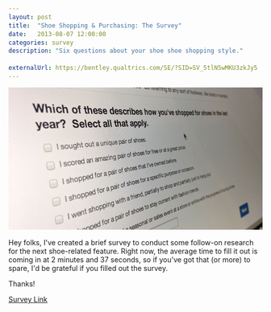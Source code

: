 ```yaml
---
layout: post
title:  "Shoe Shopping & Purchasing: The Survey"
date:   2013-08-07 12:00:00
categories: survey
description: "Six questions about your shoe shoe shopping style."

externalUrl: https://bentley.qualtrics.com/SE/?SID=SV_5tlN5wMKU3zkJy5
---
```


![Survey Screenshot](/img/assets/survey-screenshot.jpg)

Hey folks, I've created a brief survey to conduct some follow-on research for the next shoe-related feature.  Right now, the average time to fill it out is coming in at 2 minutes and 37 seconds, so if you've got that (or more) to spare, I'd be grateful if you filled out the survey.

Thanks!

[Survey Link](https://bentley.qualtrics.com/SE/?SID=SV_5tlN5wMKU3zkJy5)